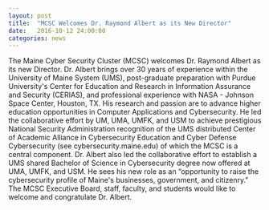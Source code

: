 ```yaml
---
layout: post
title:  "MCSC Welcomes Dr. Raymond Albert as its New Director"
date:   2016-10-12 24:00:00
categories: news
---
```


<p>The Maine Cyber Security Cluster (MCSC) welcomes Dr. Raymond Albert as its new Director. Dr. Albert brings over 30 years of experience within the University of Maine System (UMS), post-graduate preparation with Purdue University's Center for Education and Research in Information Assurance and Security (CERIAS), and professional experience with NASA - Johnson Space Center, Houston, TX. His research and passion are to advance higher education opportunities in Computer Applications and Cybersecurity.  He led the collaborative effort by UM, UMA, UMFK, and USM to achieve prestigious National Security Administration recognition of the UMS distributed Center of Academic Alliance in Cybersecurity Education and Cyber Defense Cybersecurity (see cybersecurity.maine.edu) of which the MCSC is a central component.  Dr. Albert also led the collaborative effort to establish a UMS shared Bachelor of Science in Cybersecurity degree now offered at UMA, UMFK, and USM. He sees his new role as an “opportunity to raise the cybersecurity profile of Maine's businesses, government, and citizenry."  The MCSC Executive Board, staff, faculty, and students would like to welcome and congratulate Dr. Albert.</p>
